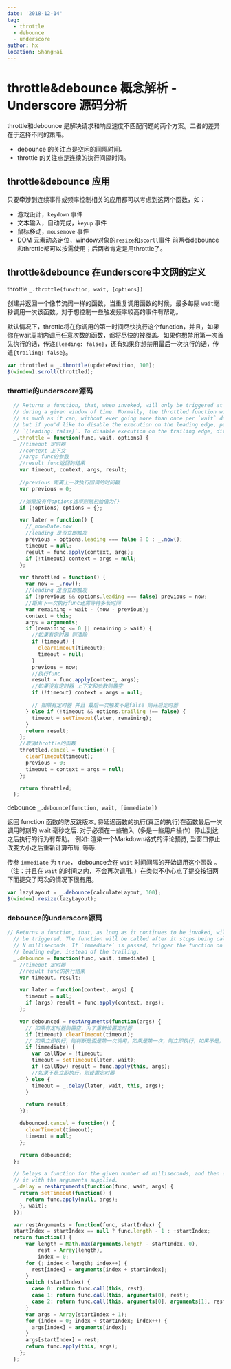 ```yaml
---
date: '2018-12-14'
tag: 
  - throttle
  - debounce
  - underscore
author: hx
location: ShangHai   
---
```


# throttle&debounce 概念解析 - Underscore 源码分析
throttle和debounce 是解决请求和响应速度不匹配问题的两个方案。二者的差异在于选择不同的策略。
- debounce 的关注点是空闲的间隔时间。
- throttle 的关注点是连续的执行间隔时间。

## throttle&debounce 应用
只要牵涉到连续事件或频率控制相关的应用都可以考虑到这两个函数，如：
- 游戏设计，`keydown` 事件
- 文本输入，自动完成，`keyup` 事件
- 鼠标移动，`mousemove` 事件
- DOM 元素动态定位，window对象的`resize`和`scorll`事件
前两者debounce和throttle都可以按需使用；后两者肯定是用throttle了。

## throttle&debounce 在underscore中文网的定义
throttle `_.throttle(function, wait, [options])`

创建并返回一个像节流阀一样的函数，当重复调用函数的时候，最多每隔 `wait`毫秒调用一次该函数。对于想控制一些触发频率较高的事件有帮助。

默认情况下，throttle将在你调用的第一时间尽快执行这个function，并且，如果你在wait周期内调用任意次数的函数，都将尽快的被覆盖。如果你想禁用第一次首先执行的话，传递`{leading: false}`，还有如果你想禁用最后一次执行的话，传递`{trailing: false}`。

```javascript
var throttled = _.throttle(updatePosition, 100);
$(window).scroll(throttled);
```
### throttle的underscore源码

```javascript
  // Returns a function, that, when invoked, will only be triggered at most once
  // during a given window of time. Normally, the throttled function will run
  // as much as it can, without ever going more than once per `wait` duration;
  // but if you'd like to disable the execution on the leading edge, pass
  // `{leading: false}`. To disable execution on the trailing edge, ditto.
  _.throttle = function(func, wait, options) {
    //timeout 定时器
    //context 上下文
    //args func的参数
    //result func返回的结果
    var timeout, context, args, result;
    
    //previous 距离上一次执行回调的时间戳
    var previous = 0;

    //如果没有传options选项则赋初始值为{}
    if (!options) options = {};

    var later = function() {
      //_now=Date.now
      //leading 是否立即触发 
      previous = options.leading === false ? 0 : _.now();
      timeout = null;
      result = func.apply(context, args);
      if (!timeout) context = args = null;
    };

    var throttled = function() {
      var now = _.now();
      //leading 是否立即触发 
      if (!previous && options.leading === false) previous = now;
      //距离下一次执行func还需等待多长时间
      var remaining = wait - (now - previous);
      context = this;
      args = arguments;
      if (remaining <= 0 || remaining > wait) {
        //如果有定时器 则清除
        if (timeout) {
          clearTimeout(timeout);
          timeout = null;
        }
        previous = now;
        //执行func
        result = func.apply(context, args);
        //如果没有定时器 上下文和参数则置空
        if (!timeout) context = args = null;

        // 如果有定时器 并且 最后一次触发不是false 则开启定时器
      } else if (!timeout && options.trailing !== false) {
        timeout = setTimeout(later, remaining);
      }
      return result;
    };
    //取消throttle的函数
    throttled.cancel = function() {
      clearTimeout(timeout);
      previous = 0;
      timeout = context = args = null;
    };

    return throttled;
  };
```

debounce `_.debounce(function, wait, [immediate])`

返回 function 函数的防反跳版本, 将延迟函数的执行(真正的执行)在函数最后一次调用时刻的 wait 毫秒之后. 对于必须在一些输入（多是一些用户操作）停止到达之后执行的行为有帮助。 例如: 渲染一个Markdown格式的评论预览, 当窗口停止改变大小之后重新计算布局, 等等.

传参 `immediate` 为 `true`， debounce会在 `wait` 时间间隔的开始调用这个函数 。（注：并且在 `wait` 的时间之内，不会再次调用。）在类似不小心点了提交按钮两下而提交了两次的情况下很有用。
```javascript
var lazyLayout = _.debounce(calculateLayout, 300);
$(window).resize(lazyLayout);
```
### debounce的underscore源码

```javascript
// Returns a function, that, as long as it continues to be invoked, will not
  // be triggered. The function will be called after it stops being called for
  // N milliseconds. If `immediate` is passed, trigger the function on the
  // leading edge, instead of the trailing.
  _.debounce = function(func, wait, immediate) {
    //timeout 定时器
    //result func的执行结果
    var timeout, result;

    var later = function(context, args) {
      timeout = null;
      if (args) result = func.apply(context, args);
    };

    var debounced = restArguments(function(args) {
      // 如果有定时器则置空，为了重新设置定时器
      if (timeout) clearTimeout(timeout);
      // 如果立即执行，则判断是否是第一次调用，如果是第一次，则立即执行，如果不是，则重新设置定时器
      if (immediate) {
        var callNow = !timeout;
        timeout = setTimeout(later, wait);
        if (callNow) result = func.apply(this, args);
        //如果不是立即执行，则设置定时器
      } else {
        timeout = _.delay(later, wait, this, args);
      }

      return result;
    });

    debounced.cancel = function() {
      clearTimeout(timeout);
      timeout = null;
    };

    return debounced;
  };

  // Delays a function for the given number of milliseconds, and then calls
  // it with the arguments supplied.
  _.delay = restArguments(function(func, wait, args) {
    return setTimeout(function() {
      return func.apply(null, args);
    }, wait);
  });

  var restArguments = function(func, startIndex) {
  startIndex = startIndex == null ? func.length - 1 : +startIndex;
  return function() {
      var length = Math.max(arguments.length - startIndex, 0),
          rest = Array(length),
          index = 0;
      for (; index < length; index++) {
        rest[index] = arguments[index + startIndex];
      }
      switch (startIndex) {
        case 0: return func.call(this, rest);
        case 1: return func.call(this, arguments[0], rest);
        case 2: return func.call(this, arguments[0], arguments[1], rest);
      }
      var args = Array(startIndex + 1);
      for (index = 0; index < startIndex; index++) {
        args[index] = arguments[index];
      }
      args[startIndex] = rest;
      return func.apply(this, args);
    };
  };
```